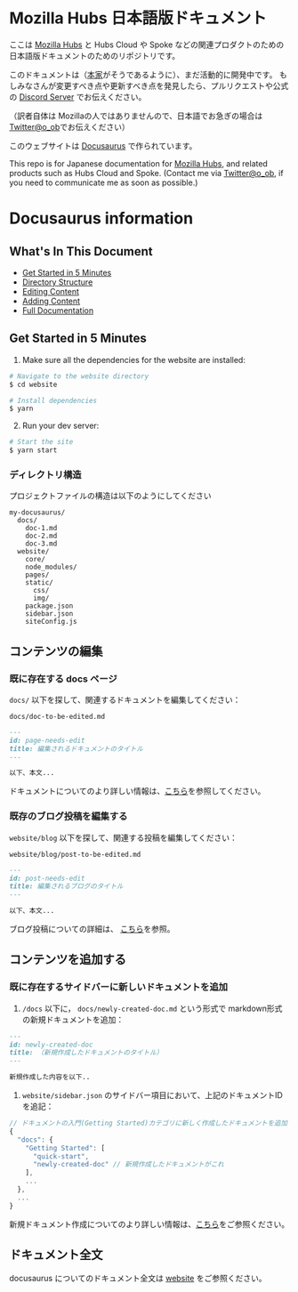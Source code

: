 # Mozilla Hubs 日本語版ドキュメント

ここは [Mozilla Hubs](http://hubs.mozilla.com) と Hubs Cloud や Spoke などの関連プロダクトのための日本語版ドキュメントのためのリポジトリです。

このドキュメントは（[本家](https://github.com/MozillaReality/hubs-docs)がそうであるように）、まだ活動的に開発中です。
もしみなさんが変更すべき点や更新すべき点を発見したら、プルリクエストや公式の [Discord Server](http://discord.gg/wHmY4nd) でお伝えください。

（訳者自体は Mozillaの人ではありませんので、日本語でお急ぎの場合は [Twitter@o_ob](https://twitter.com/o_ob)でお伝えください）

このウェブサイトは [Docusaurus](https://docusaurus.io/) で作られています。

This repo is for Japanese documentation for [Mozilla Hubs](http://hubs.mozilla.com), and related products such as Hubs Cloud and Spoke. 
(Contact me via [Twitter@o_ob](https://twitter.com/o_ob), if you need to communicate me as soon as possible.)


# Docusaurus information 
## What's In This Document

* [Get Started in 5 Minutes](#get-started-in-5-minutes)
* [Directory Structure](#directory-structure)
* [Editing Content](#editing-content)
* [Adding Content](#adding-content)
* [Full Documentation](#full-documentation)

## Get Started in 5 Minutes

1. Make sure all the dependencies for the website are installed:

```sh
# Navigate to the website directory
$ cd website

# Install dependencies
$ yarn
```
2. Run your dev server:

```sh
# Start the site
$ yarn start
```

### ディレクトリ構造

プロジェクトファイルの構造は以下のようにしてください

```
my-docusaurus/
  docs/
    doc-1.md
    doc-2.md
    doc-3.md
  website/
    core/
    node_modules/
    pages/
    static/
      css/
      img/
    package.json
    sidebar.json
    siteConfig.js
```

## コンテンツの編集

### 既に存在する docs ページ

`docs/` 以下を探して、関連するドキュメントを編集してください：

`docs/doc-to-be-edited.md`

```markdown
---
id: page-needs-edit
title: 編集されるドキュメントのタイトル
---

以下、本文...
```

ドキュメントについてのより詳しい情報は、[こちら](https://docusaurus.io/docs/en/navigation)を参照してください。

### 既存のブログ投稿を編集する

`website/blog` 以下を探して、関連する投稿を編集してください：


`website/blog/post-to-be-edited.md`
```markdown
---
id: post-needs-edit
title: 編集されるブログのタイトル
---

以下、本文...
```

ブログ投稿についての詳細は、 [こちら](https://docusaurus.io/docs/en/adding-blog)を参照。

## コンテンツを追加する

### 既に存在するサイドバーに新しいドキュメントを追加

1. `/docs` 以下に， `docs/newly-created-doc.md` という形式で markdown形式の新規ドキュメントを追加：


```md
---
id: newly-created-doc
title: （新規作成したドキュメントのタイトル）
---

新規作成した内容を以下..
```

1. `website/sidebar.json` のサイドバー項目において、上記のドキュメントIDを追記：

```javascript
// ドキュメントの入門(Getting Started)カテゴリに新しく作成したドキュメントを追加
{
  "docs": {
    "Getting Started": [
      "quick-start",
      "newly-created-doc" // 新規作成したドキュメントがこれ
    ],
    ...
  },
  ...
}
```

新規ドキュメント作成についてのより詳しい情報は、[こちら](https://docusaurus.io/docs/en/navigation)をご参照ください。

## ドキュメント全文

docusaurus についてのドキュメント全文は [website](https://docusaurus.io/) をご参照ください。
